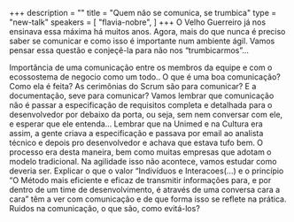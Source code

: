 +++
description = ""
title = "Quem não se comunica, se trumbica"
type = "new-talk"
speakers = [
        "flavia-nobre",
]
+++
O Velho Guerreiro já nos ensinava essa máxima há muitos anos. Agora, mais do que nunca é preciso saber se comunicar e como isso é importante num ambiente ágil. Vamos pensar essa questão e conjeçê-la para não nos “trumbicarmos”…

Importância de uma comunicação entre os membros da equipe e com o ecossostema de negocio como um todo.. O que é uma boa comunicação? Como ela é feita? As cerimônias do Scrum são para comunicar? E a documentação, seve para comunicar? Vamos lembrar que comunicação não é passar a especificação de requisitos completa e detalhada para o desenvolvedor por debaixo da porta, ou seja, sem nem conversar com ele, e esperar que ele entenda… Lembrar que na Unimed e na Cultura era assim, a gente criava a especificação e passava por email ao analista técnico e depois pro desenvolvedor e achava que estava tufo bem. O processo era desta maneira, bem como muitas empresas que adotam o modelo tradicional. Na agilidade isso não acontece, vamos estudar como deveria ser. Explicar o que o valor “Indivíduos e Interacoes(…) e o princípio “O Método mais eficiente e eficaz de transmitir informações para, e por dentro de um time de desenvolvimento, é através de uma conversa cara a cara” têm a ver com comunicação e de que forma isso se reflete na prática. Ruidos na comunicação, o que são, como evitá-los?
